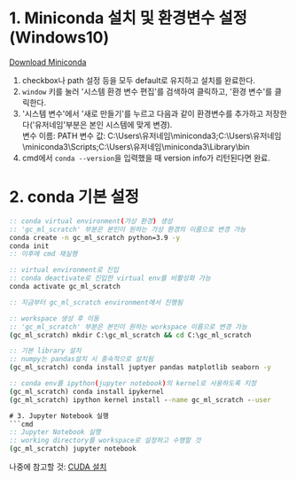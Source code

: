 # 1. Miniconda 설치 및 환경변수 설정(Windows10)
[Download Miniconda](https://docs.anaconda.com/miniconda/)  
1. checkbox나 path 설정 등을 모두 default로 유지하고 설치를 완료한다.
2. `window` 키를 눌러 '시스템 환경 변수 편집'를 검색하여 클릭하고, '환경 변수'를 클릭한다.
3. '시스템 변수'에서 '새로 만들기'를 누르고 다음과 같이 환경변수를 추가하고 저장한다('유저네임'부분은 본인 시스템에 맞게 변경).  
   변수 이름: PATH
   변수 값: C:\Users\유저네임\miniconda3;C:\Users\유저네임\miniconda3\Scripts;C:\Users\유저네임\miniconda3\Library\bin
4. cmd에서 `conda --version`을 입력했을 때 version info가 리턴된다면 완료.

# 2. conda 기본 설정
```cmd
:: conda virtual environment(가상 환경) 생성
:: 'gc_ml_scratch' 부분은 본인이 원하는 가상 환경의 이름으로 변경 가능
conda create -n gc_ml_scratch python=3.9 -y
conda init
:: 이후에 cmd 재실행
```

```cmd
:: virtual environment로 진입
:: conda deactivate로 진입한 virtual env를 비활성화 가능
conda activate gc_ml_scratch

:: 지금부터 gc_ml_scratch environment에서 진행됨

:: workspace 생성 후 이동
:: 'gc_ml_scratch' 부분은 본인이 원하는 workspace 이름으로 변경 가능
(gc_ml_scratch) mkdir C:\gc_ml_scratch && cd C:\gc_ml_scratch
```

```cmd
:: 기본 library 설치
:: numpy는 pandas설치 시 종속적으로 설치됨
(gc_ml_scratch) conda install juptyer pandas matplotlib seaborn -y
```

```cmd
:: conda env를 ipython(jupyter notebook)의 kernel로 사용하도록 지정
(gc_ml_scratch) conda install ipykernel
(gc_ml_scratch) ipython kernel install --name gc_ml_scratch --user

# 3. Jupyter Notebook 실행
```cmd
:: Jupyter Notebook 실행
:: working directory를 workspace로 설정하고 수행할 것
(gc_ml_scratch) jupyter notebook
```

나중에 참고할 것: [CUDA 설치](https://80000coding.oopy.io/d8131e92-bde9-4526-a604-217ef31d5a86)
